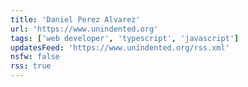 ```yaml
---
title: 'Daniel Perez Alvarez'
url: 'https://www.unindented.org'
tags: ['web developer', 'typescript', 'javascript']
updatesFeed: 'https://www.unindented.org/rss.xml'
nsfw: false
rss: true
---
```

